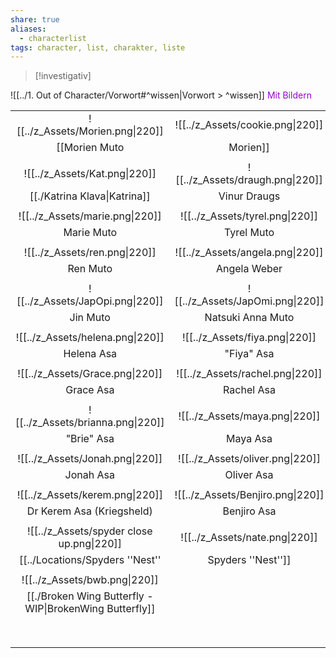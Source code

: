 ```yaml
---
share: true
aliases:
  - characterlist
tags: character, list, charakter, liste
---
```

> [!investigativ]

![[../1. Out of Character/Vorwort#^wissen|Vorwort > ^wissen]]
 <font color="#9400D3"> Mit Bildern</font>


|                                                       |                       |                                           |
|:-----------------------------------------------------:|:---------------------:|:-----------------------------------------:|
|                 ![[../z_Assets/Morien.png\|220]]                  | ![[../z_Assets/cookie.png\|220]]  |          ![[../z_Assets/Sebastian.png\|220]]          |
|            [[Morien Muto|Morien]]            |        Cookie         |      [[./Sebastian Gareth\|Sebastian]]      |
|                                                       |                       |                                           |
|                   ![[../z_Assets/Kat.png\|220]]                   | ![[../z_Assets/draugh.png\|220]]  |            ![[../z_Assets/jacob.png\|220]]            |
|              [[./Katrina Klava\|Katrina]]               |     Vinur Draugs      |       [[Jacob Asa|Jacob]]        |
|                                                       |                       |                                           |
|                  ![[../z_Assets/marie.png\|220]]                  |  ![[../z_Assets/tyrel.png\|220]]  |           ![[../z_Assets/valval.png\|220]]            |
|                      Marie Muto                       |      Tyrel Muto       |    [[Valerius Asa|Valerius]]     |
|                                                       |                       |                                           |
|                   ![[../z_Assets/ren.png\|220]]                   | ![[../z_Assets/angela.png\|220]]  |           ![[../z_Assets/nesrin.png\|220]]            |
|                       Ren Muto                        |     Angela Weber      | [[Nesrin ''Nessie'' Asa|Nessie]] |
|                                                       |                       |                                           |
|                 ![[../z_Assets/JapOpi.png\|220]]                  | ![[../z_Assets/JapOmi.png\|220]]  |           ![[../z_Assets/nanami1.png\|220]]           |
|                       Jin Muto                        |   Natsuki Anna Muto   |                  Nanami                   |
|                                                       |                       |                                           |
|                 ![[../z_Assets/helena.png\|220]]                  |  ![[../z_Assets/fiya.png\|220]]   |            ![[../z_Assets/lyra.png\|220]]             |
|                      Helena Asa                       |      "Fiya" Asa       |                 Lyra Asa                  |
|                                                       |                       |                                           |
|                  ![[../z_Assets/Grace.png\|220]]                  | ![[../z_Assets/rachel.png\|220]]  |            ![[../z_Assets/emily.png\|220]]            |
|                       Grace Asa                       |      Rachel Asa       |                 Emily Asa                 |
|                                                       |                       |                                           |
|                 ![[../z_Assets/brianna.png\|220]]                 |  ![[../z_Assets/maya.png\|220]]   |            ![[../z_Assets/elias.png\|220]]            |
|                      "Brie" Asa                       |       Maya Asa        |                 Elias Asa                 |
|                                                       |                       |                                           |
|                  ![[../z_Assets/Jonah.png\|220]]                  | ![[../z_Assets/oliver.png\|220]]  |            ![[../z_Assets/cyrus.png\|220]]            |
|                       Jonah Asa                       |      Oliver Asa       |                 Cyrus Asa                 |
|                                                       |                       |                                           |
|                  ![[../z_Assets/kerem.png\|220]]                  | ![[../z_Assets/Benjiro.png\|220]] |           ![[../z_Assets/yonatan.png\|220]]           |
|               Dr Kerem Asa (Kriegsheld)               |      Benjiro Asa      |                Yonatan Asa                |
|                                                       |                       |                                           |
|             ![[../z_Assets/spyder close up.png\|220]]             |  ![[../z_Assets/nate.png\|220]]   |           ![[../z_Assets/Natasha.png\|220]]           |
|                 [[../Locations/Spyders ''Nest''|Spyders ''Nest'']]                  | Nathanael Gerbenrodt  |             Natasha Grigorev              |
|                                                       |                       |                                           |
|                   ![[../z_Assets/bwb.png\|220]]                   |                       |                                           |
| [[./Broken Wing Butterfly - WIP\|BrokenWing Butterfly]] |                       |                                           |
|                                                       |                       |                                           |
|                                                       |                       |                                           |
|                                                       |                       |                                           |
|                                                       |                       |                                           |
|                                                       |                       |                                           |
|                                                       |                       |                                           |
|                                                       |                       |                                           |
|                                                       |                       |                                           |